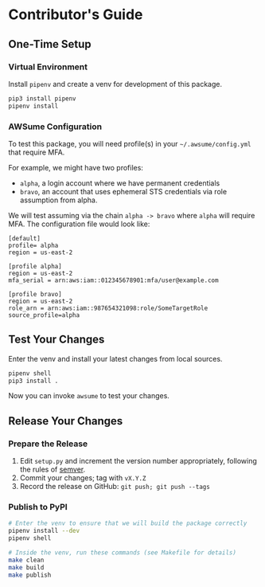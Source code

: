 # Contributor's Guide

## One-Time Setup

### Virtual Environment

Install `pipenv` and create a venv for development of this package.

```sh
pip3 install pipenv
pipenv install
```

### AWSume Configuration

To test this package, you will need profile(s) in your `~/.awsume/config.yml` that require MFA.

For example, we might have two profiles:
- `alpha`, a login account where we have permanent credentials
- `bravo`, an account that uses ephemeral STS credentials via role assumption
from alpha.

We will test assuming via the chain `alpha -> bravo` where `alpha` will require MFA.
The configuration file would look like:

```
[default]
profile= alpha
region = us-east-2

[profile alpha]
region = us-east-2
mfa_serial = arn:aws:iam::012345678901:mfa/user@example.com

[profile bravo]
region = us-east-2
role_arn = arn:aws:iam::987654321098:role/SomeTargetRole
source_profile=alpha

```

## Test Your Changes

Enter the venv and install your latest changes from local sources.

```sh
pipenv shell
pip3 install .
```

Now you can invoke `awsume` to test your changes.

## Release Your Changes

### Prepare the Release

1. Edit `setup.py` and increment the version number appropriately, following the rules of [semver](https://semver.org/).
2. Commit your changes; tag with `vX.Y.Z`
3. Record the release on GitHub: `git push; git push --tags`

### Publish to PyPI

```sh
# Enter the venv to ensure that we will build the package correctly
pipenv install --dev
pipenv shell

# Inside the venv, run these commands (see Makefile for details)
make clean
make build
make publish
```
